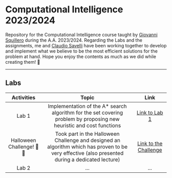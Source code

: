 # Computational Intelligence 2023/2024

Repository for the Computational Intelligence course taught by [Giovanni Squillero](https://github.com/squillero) during the A.A. 2023/2024. Regarding the Labs and the assignments, me and [Claudio Savelli](https://github.com/ClaudioSavelli) have been working together to develop and implement what we believe to be the most efficient solutions for the problem at hand. Hope you enjoy the contents as much as we did while creating them! 🤗

---

## Labs

| Activities                 | Topic                                                                  | Link                                                                                              |
|:--------------------------:|:----------------------------------------------------------------------:|:-------------------------------------------------------------------------------------------------:|
| Lab 1                      | Implementation of the A* search algorithm for the set covering problem by proposing new heuristic and cost functions| [Link to Lab 1](https://github.com/Mattizza/Computational_Intelligence_2023-2024/tree/main/Lab_1)                                                                                                                        |
| Halloween Challenge! 🎃🦇 | Took part in the Halloween Challenge and designed an algorithm which has proven to be very effective (also presented during a dedicated lecture) | [Link to the Challenge](https://github.com/Mattizza/Computational_Intelligence_2023-2024/tree/main/Halloween_Challenge)                                                                                                          |
| Lab 2                      | ...                                                                    | ...                                                                                               |
